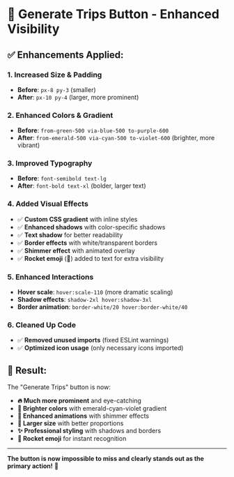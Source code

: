 # 🚀 **Generate Trips Button - Enhanced Visibility**

## ✅ **Enhancements Applied:**

### **1. Increased Size & Padding**
- **Before**: `px-8 py-3` (smaller)
- **After**: `px-10 py-4` (larger, more prominent)

### **2. Enhanced Colors & Gradient**
- **Before**: `from-green-500 via-blue-500 to-purple-600`
- **After**: `from-emerald-500 via-cyan-500 to-violet-600` (brighter, more vibrant)

### **3. Improved Typography**
- **Before**: `font-semibold text-lg`
- **After**: `font-bold text-xl` (bolder, larger text)

### **4. Added Visual Effects**
- ✅ **Custom CSS gradient** with inline styles
- ✅ **Enhanced shadows** with color-specific shadows
- ✅ **Text shadow** for better readability
- ✅ **Border effects** with white/transparent borders
- ✅ **Shimmer effect** with animated overlay
- ✅ **Rocket emoji** (🚀) added to text for extra visibility

### **5. Enhanced Interactions**
- **Hover scale**: `hover:scale-110` (more dramatic scaling)
- **Shadow effects**: `shadow-2xl hover:shadow-3xl`
- **Border animation**: `border-white/20 hover:border-white/40`

### **6. Cleaned Up Code**
- ✅ **Removed unused imports** (fixed ESLint warnings)
- ✅ **Optimized icon usage** (only necessary icons imported)

## 🎯 **Result:**

The "Generate Trips" button is now:
- **🔥 Much more prominent** and eye-catching
- **🚀 Brighter colors** with emerald-cyan-violet gradient
- **💫 Enhanced animations** with shimmer effects
- **📏 Larger size** with better proportions
- **✨ Professional styling** with shadows and borders
- **🎨 Rocket emoji** for instant recognition

---

**The button is now impossible to miss and clearly stands out as the primary action!** 🎉
